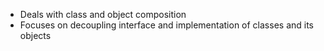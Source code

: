 - Deals with class and object composition
- Focuses on decoupling interface and implementation of classes and its objects
